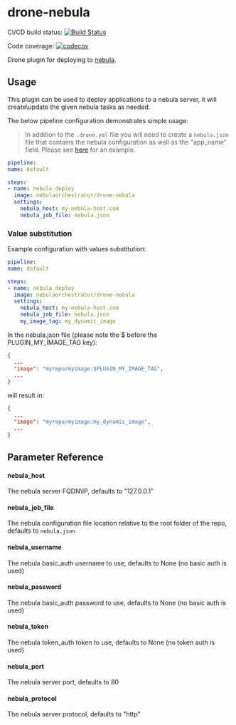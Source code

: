 # drone-nebula

CI/CD build status: [![Build Status](https://cloud.drone.io/api/badges/nebula-orchestrator/drone-nebula/status.svg)](https://cloud.drone.io/nebula-orchestrator/drone-nebula)

Code coverage: [![codecov](https://codecov.io/gh/nebula-orchestrator/drone-nebula/branch/master/graph/badge.svg)](https://codecov.io/gh/naorlivne/drone-nebula)

Drone plugin for deploying to [nebula](http://nebula-orchestrator.github.io/).

## Usage

This plugin can be used to deploy applications to a nebula server, it will create\update the given nebula tasks as needed.

The below pipeline configuration demonstrates simple usage:

> In addition to the `.drone.yml` file you will need to create a `nebula.json` file that contains the nebula configuration as well as the "app_name" field. Please see [here](test/test_files/nebula.json) for an example. 

```yaml
pipeline:
name: default

steps:
- name: nebula_deploy
  image: nebulaorchestrator/drone-nebula
  settings:
    nebula_host: my-nebula-host.com
    nebula_job_file: nebula.json
```

### Value substitution

Example configuration with values substitution:
```yaml
pipeline:
name: default

steps:
- name: nebula_deploy
  image: nebulaorchestrator/drone-nebula
  settings:
    nebula_host: my-nebula-host.com
    nebula_job_file: nebula.json
    my_image_tag: my_dynamic_image
```

In the nebula.json file (please note the $ before the PLUGIN_MY_IMAGE_TAG key):

```json
{
  ...
  "image": "myrepo/myimage:$PLUGIN_MY_IMAGE_TAG",
  ...
}
```

will result in:

```json
{
  ...
  "image": "myrepo/myimage:my_dynamic_image",
  ...
}
```

## Parameter Reference

#### nebula_host

The nebula server FQDN\IP, defaults to "127.0.0.1"

#### nebula_job_file

The nebula configuration file location relative to the root folder of the repo, defaults to `nebula.json`

#### nebula_username

The nebula basic_auth username to use, defaults to None (no basic auth is used)

#### nebula_password

The nebula basic_auth password to use, defaults to None (no basic auth is used)

#### nebula_token

The nebula token_auth token to use, defaults to None (no token auth is used)


#### nebula_port

The nebula server port, defaults to 80

#### nebula_protocol

The nebula server protocol, defaults to "http"
